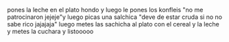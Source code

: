 pones la leche en el plato hondo y luego le pones los konfleis "no me patrocinaron jejeje"y luego picas una salchica "deve de estar cruda si no no sabe rico jajajaja" luego metes las sachicha al plato con el cereal y la leche y metes la cuchara y listooooo